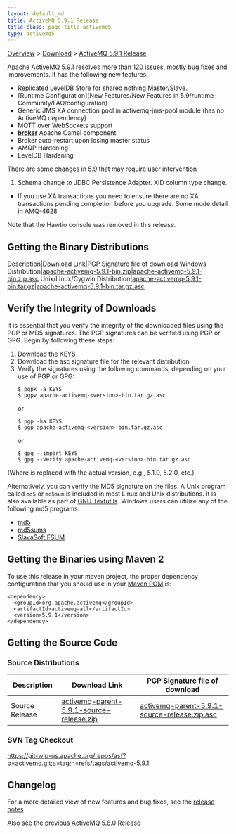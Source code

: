 ```yaml
---
layout: default_md
title: ActiveMQ 5.9.1 Release 
title-class: page-title-activemq5
type: activemq5
---
```


[Overview](overview) > [Download](download) > [ActiveMQ 5.9.1 Release](activemq-591-release)

Apache ActiveMQ 5.9.1 resolves [more than 120 issues](https://issues.apache.org/jira/secure/IssueNavigator.jspa?reset=true&jqlQuery=project+%3D+AMQ+AND+fixVersion+%3D+%225.9.1%22+AND+status+%3D+Resolved+ORDER+BY+priority+DESC&mode=hide), mostly bug fixes and improvements. It has the following new features:

*   [Replicated LevelDB Store](replicated-Features/PersistenceFeatures/Persistence/Features/Persistence/leveldb-store) for shared nothing Master/Slave.
*   [Runtime Configuration](New Features/New Features in 5.9/runtime-Community/FAQ/configuration)
*   Generic JMS XA connection pool in activemq-jms-pool module (has no ActiveMQ dependency)
*   MQTT over WebSockets support
*   [**broker**](FeaturesFeatures/Features/broker-camel-component) Apache Camel component
*   Broker auto-restart upon losing master status
*   AMQP Hardening
*   LevelDB Hardening

There are some changes in 5.9 that may require user intervention

1.  Schema change to JDBC Persistence Adapter. XID column type change.

*   If you use XA transactions you need to ensure there are no XA transactions pending completion before you upgrade. Some mode detail in [AMQ-4628](https://issues.apache.org/jira/browse/AMQ-4628)

Note that the Hawtio console was removed in this release.

Getting the Binary Distributions
--------------------------------

Description|Download Link|PGP Signature file of download
Windows Distribution|[apache-activemq-5.9.1-bin.zip](http://www.apache.org/dyn/closer.cgi?path=/activemq/5.9.1/apache-activemq-5.9.1-bin.zip)|[apache-activemq-5.9.1-bin.zip.asc](https://www.apache.org/dist/activemq/5.9.1/apache-activemq-5.9.1-bin.zip.asc)
Unix/Linux/Cygwin Distribution|[apache-activemq-5.9.1-bin.tar.gz](http://www.apache.org/dyn/closer.cgi?path=/activemq/5.9.1/apache-activemq-5.9.1-bin.tar.gz)|[apache-activemq-5.9.1-bin.tar.gz.asc](https://www.apache.org/dist/activemq/5.9.1/apache-activemq-5.9.1-bin.tar.gz.asc)

Verify the Integrity of Downloads
---------------------------------

It is essential that you verify the integrity of the downloaded files using the PGP or MD5 signatures. The PGP signatures can be verified using PGP or GPG. Begin by following these steps:

1.  Download the [KEYS](http://www.apache.org/dist/activemq/KEYS)
2.  Download the asc signature file for the relevant distribution
3.  Verify the signatures using the following commands, depending on your use of PGP or GPG:
    ```
    $ pgpk -a KEYS
    $ pgpv apache-activemq-<version>-bin.tar.gz.asc
    ```
    or
    ```
    $ pgp -ka KEYS
    $ pgp apache-activemq-<version>-bin.tar.gz.asc
    ```
    or
    ```
    $ gpg --import KEYS
    $ gpg --verify apache-activemq-<version>-bin.tar.gz.asc
    ```

(Where <version> is replaced with the actual version, e.g., 5.1.0, 5.2.0, etc.).

Alternatively, you can verify the MD5 signature on the files. A Unix program called `md5` or `md5sum` is included in most Linux and Unix distributions. It is also available as part of [GNU Textutils](http://www.gnu.org/software/textutils/textutils.html). Windows users can utilize any of the following md5 programs:

*   [md5](http://www.fourmilab.ch/md5/)
*   [md5sums](http://www.pc-tools.net/win32/md5sums/)
*   [SlavaSoft FSUM](http://www.slavasoft.com/fsum/)

Getting the Binaries using Maven 2
----------------------------------

To use this release in your maven project, the proper dependency configuration that you should use in your [Maven POM](http://maven.apache.org/guides/introduction/introduction-to-the-pom.html) is:
```
<dependency>
  <groupId>org.apache.activemq</groupId>
  <artifactId>activemq-all</artifactId>
  <version>5.9.1</version>
</dependency>
```
Getting the Source Code
-----------------------

### Source Distributions

Description|Download Link|PGP Signature file of download
---|---|---
Source Release|[activemq-parent-5.9.1-source-release.zip](http://www.apache.org/dyn/closer.cgi?path=/activemq/5.9.1/activemq-parent-5.9.1-source-release.zip)|[activemq-parent-5.9.1-source-release.zip.asc](https://www.apache.org/dist/activemq/5.9.1/activemq-parent-5.9.1-source-release.zip.asc)

### SVN Tag Checkout

https://git-wip-us.apache.org/repos/asf?p=activemq.git;a=tag;h=refs/tags/activemq-5.9.1

Changelog
---------

For a more detailed view of new features and bug fixes, see the [release notes](https://issues.apache.org/jira/secure/ReleaseNote.jspa?projectId=12311210&version=12323932)

Also see the previous [ActiveMQ 5.8.0 Release](activemq-580-release)


